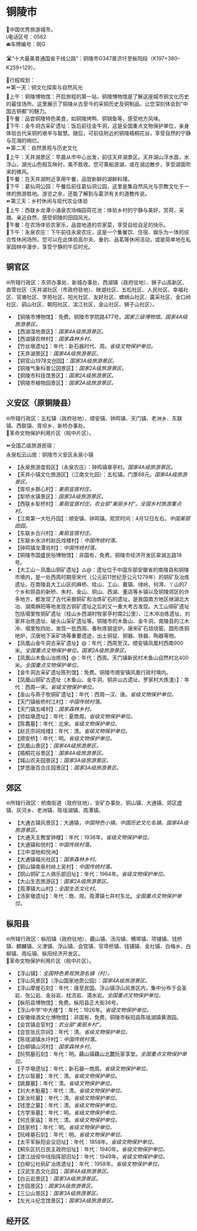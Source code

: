 # 铜陵市  
🏅中国优秀旅游城市。  
📞电话区号：0562  
🚘车牌编号：皖G  
  
🛣️“十大最美普通国省干线公路”：铜陵市G347普济圩至枞阳段（K197+380–K259+129）。    
  
🧭行程规划：  
⏩第一天：铜文化探索与自然风光  
🔸上午：铜陵博物馆：开启旅程的第一站，铜陵博物馆是了解这座城市铜文化历史的最佳场所。这里展示了铜陵从古至今的采铜历史及铜制品，让您深刻体会到“中国古铜都”的魅力。  
🔸午餐：品尝铜陵特色美食，如铜陵烤鸭、铜锅鱼等，感受地方风味。  
🔸下午：金牛洞古采矿遗址：饭后前往金牛洞，这是全国重点文物保护单位，亲身体验古代采铜的艰辛与智慧。随后，可前往附近的铜陵梧桐花谷，享受自然的宁静与花海的绚烂。  
⏩第二天：自然景观与历史文化  
🔸上午：天井湖景区：早晨从市中心出发，前往天井湖景区。天井湖山浮水面，水浮山，湖光山色相互映衬，美不胜收。您可乘船游湖，或在湖边散步，享受湖面吹来的微风。  
🔸午餐：在天井湖附近享用午餐，品尝新鲜的湖鲜料理。  
🔸下午：葛仙洞公园：午餐后前往葛仙洞公园，这里是集自然风光与宗教文化于一体的旅游胜地。游览之余，还能了解到与葛洪有关的道教传说。  
⏩第三天：乡村休闲与现代农业体验  
🔸上午：西联乡龙潭小涌泉农场梅园荷花池：体验乡村的宁静与美好，赏荷、采摘、亲近自然，感受铜陵的田园风光。  
🔸午餐：在农场体验农家乐，品尝地道的农家菜，享受自给自足的快乐。  
🔸下午：永泉农庄：下午前往永泉农庄，这是一个集餐饮、住宿、娱乐为一体的综合性休闲场所。您可以在此体验高尔夫、垂钓、品茗等休闲活动，或是简单地在私家园林中漫步，享受宁静的午后时光。  

## 铜官区  
🌐所辖行政区：东郊办事处、新城办事处、西湖镇（政府驻地）、狮子山高新区、直管社区（天井湖社区（市政府驻地）、映湖社区、五松社区、人民社区、幸福社区、官塘社区、学苑社区、阳光社区、友好社区、螺蛳山社区、露采社区、金口岭社区、鹞山社区、朝阳社区、滨江社区、金山社区、狮子山社区）。  
  
* 【铜陵市博物馆】：免费。铜陵市学院路477号。*国家三级博物馆。国家4A级旅游景区。*  
* 【西湖湿地景区】：*国家4A级旅游景区。*   
* 【西湖镇农林村】：*国家森林乡村。*  
* 【竹丝墩遗址】：年代：新石器时代、周。*省级文物保护单位。*  
* 【天井湖景区】：*国家4A级旅游景区。*   
* 【铜官山1978文创园】：*国家3A级旅游景区。*   
* 【铜陵气象科普公园景区】：*国家2A级旅游景区。*   
* 【铜陵市科技馆景区】：*国家2A级旅游景区。*   
* 【铜陵市植物园景区】：*国家2A级旅游景区。*   

## 义安区（原铜陵县）  
🌐所辖行政区：五松镇（政府驻地）、顺安镇、钟鸣镇、天门镇、老洲乡、东联镇、西联镇、胥坝乡、新桥办事处。  
🚩革命文物保护利用片区（皖中片区）。    
  
⏩全国乙级旅游民宿：    
永泉松云山居：铜陵市义安区永泉小镇     
  
* 【永泉旅游度假区】（永泉农庄）：钟鸣镇章亭村。*国家4A级旅游景区。*  
* 【天井小镇文化旅游区】（江南文化园）：五松镇。门票88元。*国家4A级旅游景区。*  
* 【胥坝乡群心村】：*美丽宜居村庄。*  
* 【犁桥水镇景区】：*国家3A级旅游景区。*   
* 【西联乡犁桥村】：*美丽宜居村庄。农业部“美丽乡村”。全国乡村旅游重点村。*  
* 【江南第一大牡丹园】：顺安镇、钟鸣镇。观赏时间：4月12日左右。*中国美丽田园。*  
* 【东联乡合兴村】：*美丽宜居村庄。*  
* 【东联乡水浒村赵氏戏楼村】：*中国传统村落。*  
* 【钟鸣镇龙潭肖村】：*中国传统村落。*  
* 【铜陵市国盛民俗博物馆】：非国有，免费。铜陵市经济开发区翠湖五路18号。  
* 【大工山－凤凰山铜矿遗址】△@：遗址位于中国东部安徽省的南陵县和铜陵市境内，是一处西周时期至宋代（公元前11世纪至公元1279年）的铜矿及冶炼遗址。在南陵县大工山区的麻桥、桂山、工山、戴镇、绿岭、何湾、丫山的7个乡和铜县的新桥、朱村、金山、铜山、西湖、董店等乡镇以及铜陵郊区的许多地方，都发现了古代采掘铜矿和冶炼矿石的遗址，是我国南方地区继湖北大冶、湖南麻阳等地发现古铜矿遗址之后的又一重大考古发现。大工山铜矿遗址包括塌里牧铜矿遗址（桂山乡西湖村牧家亭村南2公里）、江木冲冶炼遗址、刘家井冶炼遗址、破头山采矿遗址等。铜陵市的木鱼山、金牛洞，南陵县的江木冲、塌里牧四处，发现一批西周、春秋炼钢竖炉，唐宋矿石焙烧窑、圆形炼铜地炉，汉唐地下采矿场等重要遗迹，出土铜锭、铜器、铁器、陶器等物。
* 【凤凰山金牛洞古采矿遗址】@：年代：西周至汉。顺安镇凤凰村西南900米。*全国重点文物保护单位。国家2A级旅游景区。*  
* 【凤凰山木鱼山冶炼场】@：年代：西周。天门镇新民村木鱼山自然村北400米。*全国重点文物保护单位。*  
* 【金牛洞古采矿遗址陈列馆】：免费。铜陵市顺安镇凤凰行政村境内。  
* 【凤凰山铜矿古遗址（木鱼山、金牛洞、铜井山古遗址、罗家村大炼渣）】：年代：西周—宋。*省级文物保护单位。*
* 【金山与燕子牧铜矿遗址】：年代：西周—汉、唐。*省级文物保护单位。*
* 【天门镇板桥村江村】：*中国传统村落。*  
* 【天门镇五峰村】：*国家森林乡村。*  
* 【师姑墩遗址】：年代：夏商周。*省级文物保护单位。*
* 【陈翥墓】：年代：北宋。*省级文物保护单位。*
* 【赵氏宗祠戏楼】：年代：清。*省级文物保护单位。*
* 【顺安桥】：年代：明。*省级文物保护单位。*  
* 【凤凰山景区】：*国家4A级旅游景区。*   
* 【梧桐花谷景区】：*国家4A级旅游景区。*   
* 【城山农夫园景区】：*国家3A级旅游景区。*   
* 【梦思康百合庄园景区】：*国家3A级旅游景区。*   

## 郊区  
🌐所辖行政区：桥南街道（政府驻地）、安矿办事处、铜山镇、大通镇、郊区虚镇、灰河乡、老洲镇、陈瑶湖镇、周潭镇。  
  
* 【大通古镇风景区】：大通镇，*中国特色小镇。中国历史文化名镇。国家4A级旅游景区。*  
* 【大通天主教堂钟楼】：年代：1936年。*省级文物保护单位。*
* 【大通镇和悦村】：*中国传统村落。*  
* 【江中湿地和悦洲】  
* 【大通镇福光社区】：*国家森林乡村。*  
* 【铜山镇南泉村岭上吴村】：*中国传统村落。*  
* 【铜山铜矿工人俱乐部旧址】：年代：1964年。*省级文物保护单位。*  
* 【大山生态旅游区】：*国家2A级旅游景区。*   
* 【周潭镇大山村】：*全国生态文化村。*  
* 【汤家墩遗址】：年代：商、周。周潭镇七井村东北。*全国重点文物保护单位。*  

## 枞阳县  
🌐所辖行政区：枞阳镇（政府驻地）、藕山镇、汤沟镇、横埠镇、项铺镇、钱桥镇、麒麟镇、义津镇、浮山镇、会宫镇、官埠桥镇、钱铺镇、金社镇、白梅乡、白柳镇、雨坛镇、枞阳经济开发区。  
🚩革命文物保护利用片区（皖中片区）。  
  
* 【浮山镇】：*全国特色景观旅游名镇（村）。*  
* 【浮山风景区】（浮山国家地质公园）：*国家4A级旅游景区。*   
* 【浮山摩崖石刻】：年代：唐至民国。浮山镇浮山风景区内，集中分布于会圣岩、张公岩、金谷岩、枕流岩、滴水岩。*全国重点文物保护单位。*  
* 【枞阳县博物馆】：免费。枞阳县正大街36号。  
* 【浮山中学“中大楼”】：年代：1926年。*省级文物保护单位。*
* 【安徽缘酒文化博物馆】：非国有，免费。铜陵市枞阳县陈瑶湖镇黄酒园。  
* 【会宫镇会官村】：*农业部“美丽乡村”。*  
* 【会宫张氏宗祠】：年代：清。*省级文物保护单位。*
* 【陈瑶湖镇水圩村】：*中国传统村落。*  
* 【白柳镇山河村】：*国家森林乡村。*  
* 【阮鹗墓石刻】：年代：明。藕山镇藕山北麓阮家享堂。*全国重点文物保护单位。*  
* 【子华墩遗址】：年代：新石器—商周。*省级文物保护单位。*
* 【方以智墓】：年代：清。*省级文物保护单位。*
* 【姚鼐墓】：年代：清。*省级文物保护单位。*
* 【刘大木魁墓】：年代：清。*省级文物保护单位。*
* 【吴汝纶墓】：年代：清。*省级文物保护单位。*
* 【钱澄之墓】：年代：清。*省级文物保护单位。*
* 【方学渐墓】：年代：明。*省级文物保护单位。*
* 【何氏家庙】：年代：清。*省级文物保护单位。*
* 【钱家桥】：年代：明。*省级文物保护单位。*
* 【阮峰墓石刻】：年代：明。*省级文物保护单位。*
* 【太平军枞阳会议旧址】：年代：1858年。*省级文物保护单位。*
* 【桐东区抗日民主政府旧址】：年代：1940年。*省级文物保护单位。*
* 【渡江战役中线指挥部旧址】：年代：1949年。*省级文物保护单位。*
* 【白柳公社矾矿冶炼遗址】：年代：1958年。*省级文物保护单位。*    
* 【汉武生态文化园】：*国家4A级旅游景区。*   
* 【白云岩景区】：*国家3A级旅游景区。*   
* 【方园景区】：*国家3A级旅游景区。*   
* 【三公山景区】：*国家3A级旅游景区。*   
* 【左光斗纪念馆景区】：*国家3A级旅游景区。*   

## 经开区  